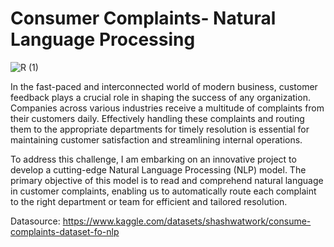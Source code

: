 # Consumer Complaints- Natural Language Processing
![R (1)](https://github.com/Tshifhumulo10/Consumer_Complaints_NLP/assets/115041717/0b44480f-ee3e-4844-a4fe-34cfa4891423)


In the fast-paced and interconnected world of modern business, customer feedback plays a crucial role in shaping the success of any organization. Companies across various industries receive a multitude of complaints from their customers daily. Effectively handling these complaints and routing them to the appropriate departments for timely resolution is essential for maintaining customer satisfaction and streamlining internal operations.

To address this challenge, I am embarking on an innovative project to develop a cutting-edge Natural Language Processing (NLP) model. The primary objective of this model is to read and comprehend natural language in customer complaints, enabling us to automatically route each complaint to the right department or team for efficient and tailored resolution. 

Datasource: https://www.kaggle.com/datasets/shashwatwork/consume-complaints-dataset-fo-nlp
